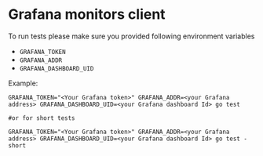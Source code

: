 # Grafana monitors client

To run tests please make sure you provided following environment variables

- `GRAFANA_TOKEN`
- `GRAFANA_ADDR`
- `GRAFANA_DASHBOARD_UID`

Example:

```
GRAFANA_TOKEN="<Your Grafana token>" GRAFANA_ADDR=<your Grafana address> GRAFANA_DASHBOARD_UID=<your Grafana dashboard Id> go test

#or for short tests

GRAFANA_TOKEN="<Your Grafana token>" GRAFANA_ADDR=<your Grafana address> GRAFANA_DASHBOARD_UID=<your Grafana dashboard Id> go test -short

```
